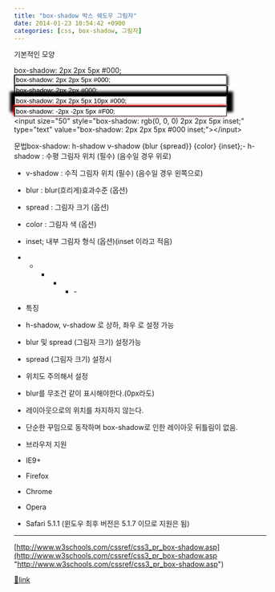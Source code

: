 ```yaml
---
title: "box-shadow 박스 쉐도우 그림자"
date: 2014-01-23 10:54:42 +0900
categories: [css, box-shadow, 그림자]
---
```


기본적인 모양

box-shadow: 2px 2px 5px #000;  
<input size="50" style="box-shadow: 2px 2px 5px #000;" type="text" value="box-shadow: 2px 2px 5px #000;"></input>  
<input size="50" style="box-shadow: rgb(0, 0, 0) 2px 2px ;" type="text" value="box-shadow: 2px 2px #000;"></input><input size="50" style="box-shadow: rgb(0, 0, 0) 2px 2px 5px 10px;" type="text" value="box-shadow: 2px 2px 5px 10px #000;"></input>  
<input size="50" style="box-shadow: rgb(255, 0, 0) -2px -2px 5px;" type="text" value="box-shadow: -2px -2px 5px #F00;"></input>  
&lt;input size="50" style="box-shadow: rgb(0, 0, 0) 2px 2px 5px inset;" type="text" value="box-shadow: 2px 2px 5px #000 inset;"&gt;&lt;/input&gt;  
  
문법box-shadow: h-shadow v-shadow {blur {spread}} {color} {inset};- h-shadow : 수평 그림자 위치 (필수) (음수일 경우 위로)
- v-shadow : 수직 그림자 위치 (필수) (음수일 경우 왼쪽으로)
- blur : blur(흐리게)효과수준 (옵션)
- spread : 그림자 크기 (옵션)
- color : 그림자 색 (옵션)
- inset; 내부 그림자 형식 (옵션)(inset 이라고 적음)

- - - - - -&#xD;
&#xD;
- 특징&#xD;
- h-shadow, v-shadow 로 상하, 좌우 로 설정 가능&#xD;
- blur 및 spread (그림자 크기) 설정가능&#xD;
- spread (그림자 크기) 설정시 &#xD;
- 위치도 주의해서 설정&#xD;
- blur를 무조건 같이 표시해야한다.(0px라도)&#xD;
&#xD;
&#xD;
- 레이아웃으로의 위치를 차지하지 않는다.&#xD;
- 단순한 꾸밈으로 동작하며 box-shadow로 인한 레이아웃 뒤틀림이 없음.&#xD;
&#xD;
&#xD;
- 브라우저 지원&#xD;
- IE9+&#xD;
- Firefox&#xD;
- Chrome&#xD;
- Opera&#xD;
- Safari 5.1.1 (윈도우 최후 버전은 5.1.7 이므로 지원은 됨)&#xD;
&#xD;
&#xD;
  
  
- - - - - -

[http://www.w3schools.com/cssref/css3_pr_box-shadow.asp](http://www.w3schools.com/cssref/css3_pr_box-shadow.asp "http://www.w3schools.com/cssref/css3_pr_box-shadow.asp")


[🔗link](http://www.mins01.com/mh/tech/read/857)
